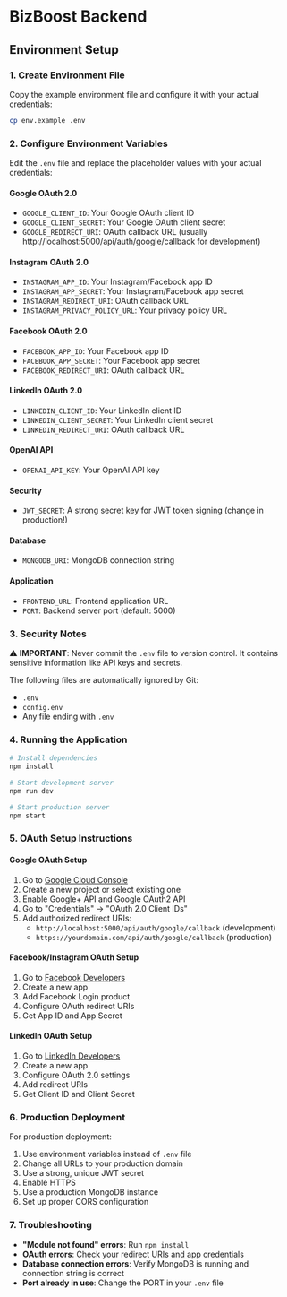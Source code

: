 # BizBoost Backend

## Environment Setup

### 1. Create Environment File

Copy the example environment file and configure it with your actual credentials:

```bash
cp env.example .env
```

### 2. Configure Environment Variables

Edit the `.env` file and replace the placeholder values with your actual credentials:

#### Google OAuth 2.0
- `GOOGLE_CLIENT_ID`: Your Google OAuth client ID
- `GOOGLE_CLIENT_SECRET`: Your Google OAuth client secret
- `GOOGLE_REDIRECT_URI`: OAuth callback URL (usually http://localhost:5000/api/auth/google/callback for development)

#### Instagram OAuth 2.0
- `INSTAGRAM_APP_ID`: Your Instagram/Facebook app ID
- `INSTAGRAM_APP_SECRET`: Your Instagram/Facebook app secret
- `INSTAGRAM_REDIRECT_URI`: OAuth callback URL
- `INSTAGRAM_PRIVACY_POLICY_URL`: Your privacy policy URL

#### Facebook OAuth 2.0
- `FACEBOOK_APP_ID`: Your Facebook app ID
- `FACEBOOK_APP_SECRET`: Your Facebook app secret
- `FACEBOOK_REDIRECT_URI`: OAuth callback URL

#### LinkedIn OAuth 2.0
- `LINKEDIN_CLIENT_ID`: Your LinkedIn client ID
- `LINKEDIN_CLIENT_SECRET`: Your LinkedIn client secret
- `LINKEDIN_REDIRECT_URI`: OAuth callback URL

#### OpenAI API
- `OPENAI_API_KEY`: Your OpenAI API key

#### Security
- `JWT_SECRET`: A strong secret key for JWT token signing (change in production!)

#### Database
- `MONGODB_URI`: MongoDB connection string

#### Application
- `FRONTEND_URL`: Frontend application URL
- `PORT`: Backend server port (default: 5000)

### 3. Security Notes

⚠️ **IMPORTANT**: Never commit the `.env` file to version control. It contains sensitive information like API keys and secrets.

The following files are automatically ignored by Git:
- `.env`
- `config.env`
- Any file ending with `.env`

### 4. Running the Application

```bash
# Install dependencies
npm install

# Start development server
npm run dev

# Start production server
npm start
```

### 5. OAuth Setup Instructions

#### Google OAuth Setup
1. Go to [Google Cloud Console](https://console.cloud.google.com/)
2. Create a new project or select existing one
3. Enable Google+ API and Google OAuth2 API
4. Go to "Credentials" → "OAuth 2.0 Client IDs"
5. Add authorized redirect URIs:
   - `http://localhost:5000/api/auth/google/callback` (development)
   - `https://yourdomain.com/api/auth/google/callback` (production)

#### Facebook/Instagram OAuth Setup
1. Go to [Facebook Developers](https://developers.facebook.com/)
2. Create a new app
3. Add Facebook Login product
4. Configure OAuth redirect URIs
5. Get App ID and App Secret

#### LinkedIn OAuth Setup
1. Go to [LinkedIn Developers](https://www.linkedin.com/developers/)
2. Create a new app
3. Configure OAuth 2.0 settings
4. Add redirect URIs
5. Get Client ID and Client Secret

### 6. Production Deployment

For production deployment:

1. Use environment variables instead of `.env` file
2. Change all URLs to your production domain
3. Use a strong, unique JWT secret
4. Enable HTTPS
5. Use a production MongoDB instance
6. Set up proper CORS configuration

### 7. Troubleshooting

- **"Module not found" errors**: Run `npm install`
- **OAuth errors**: Check your redirect URIs and app credentials
- **Database connection errors**: Verify MongoDB is running and connection string is correct
- **Port already in use**: Change the PORT in your `.env` file
